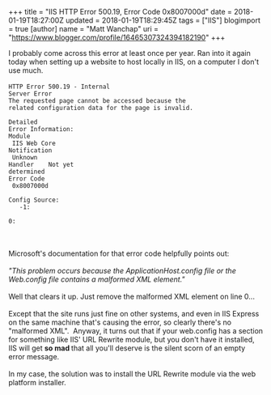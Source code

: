 +++
title = "IIS HTTP Error 500.19, Error Code 0x8007000d"
date = 2018-01-19T18:27:00Z
updated = 2018-01-19T18:29:45Z
tags = ["IIS"]
blogimport = true 
[author]
	name = "Matt Wanchap"
	uri = "https://www.blogger.com/profile/16465307324394182190"
+++

I probably come across this error at least once per year. Ran into it again today when setting up a website to host locally in IIS, on a computer I don't use much.<br /><br /><code>HTTP Error 500.19 - Internal Server Error<br />The requested page cannot be accessed because the related configuration data for the page is invalid.<br /><br />Detailed Error Information:<br />Module<span style="white-space: pre;"> </span>&nbsp; &nbsp;IIS Web Core<br />Notification<span style="white-space: pre;"> </span>&nbsp; &nbsp;Unknown<br />Handler<span style="white-space: pre;"> </span>&nbsp; &nbsp;Not yet determined<br />Error Code<span style="white-space: pre;"> </span>&nbsp; &nbsp;0x8007000d<br /><br />Config Source:<br />&nbsp; &nbsp;-1:<br />&nbsp; &nbsp; 0:<br /></code><br /><div><br /></div>Microsoft's documentation for that error code helpfully points out:<br /><br /><i>"This problem occurs because the ApplicationHost.config file or the Web.config file contains a malformed XML element."</i><br /><br />Well that clears it up. Just remove the malformed XML element on line 0...<br /><br />Except that the site runs just fine on other systems, and even in IIS Express on the same machine that's causing the error, so clearly there's no "malformed XML".&nbsp; Anyway, it turns out that if your web.config has a section for something like IIS' URL Rewrite module, but you don't have it installed, IIS will get <b>so mad&nbsp;</b>that all you'll deserve is the silent scorn of an empty error message.<br /><br />In my case, the solution was to install the URL Rewrite module via the web platform installer.
